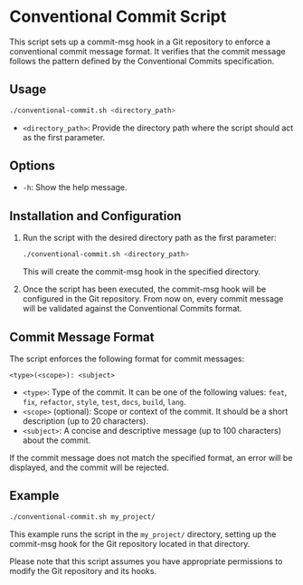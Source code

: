 # Conventional Commit Script

This script sets up a commit-msg hook in a Git repository to enforce a conventional commit message format. It verifies that the commit message follows the pattern defined by the Conventional Commits specification.

## Usage

```bash
./conventional-commit.sh <directory_path>
```

- `<directory_path>`: Provide the directory path where the script should act as the first parameter.

## Options

- `-h`: Show the help message.

## Installation and Configuration

1. Run the script with the desired directory path as the first parameter:
   ```bash
   ./conventional-commit.sh <directory_path>
   ```
   This will create the commit-msg hook in the specified directory.

2. Once the script has been executed, the commit-msg hook will be configured in the Git repository. From now on, every commit message will be validated against the Conventional Commits format.

## Commit Message Format

The script enforces the following format for commit messages:

```
<type>(<scope>): <subject>
```

- `<type>`: Type of the commit. It can be one of the following values: `feat`, `fix`, `refactor`, `style`, `test`, `docs`, `build`, `lang`.
- `<scope>` (optional): Scope or context of the commit. It should be a short description (up to 20 characters).
- `<subject>`: A concise and descriptive message (up to 100 characters) about the commit.

If the commit message does not match the specified format, an error will be displayed, and the commit will be rejected.

## Example

```bash
./conventional-commit.sh my_project/
```

This example runs the script in the `my_project/` directory, setting up the commit-msg hook for the Git repository located in that directory.

Please note that this script assumes you have appropriate permissions to modify the Git repository and its hooks.
